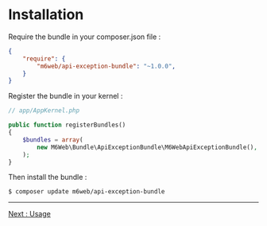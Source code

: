 # Installation

Require the bundle in your composer.json file :

```json
{
    "require": {
        "m6web/api-exception-bundle": "~1.0.0",
    }
}
```

Register the bundle in your kernel :

```php
// app/AppKernel.php

public function registerBundles()
{
    $bundles = array(
        new M6Web\Bundle\ApiExceptionBundle\M6WebApiExceptionBundle(),
    );
}
```

Then install the bundle :

```shell
$ composer update m6web/api-exception-bundle
```

---

[Next : Usage](usage.md)